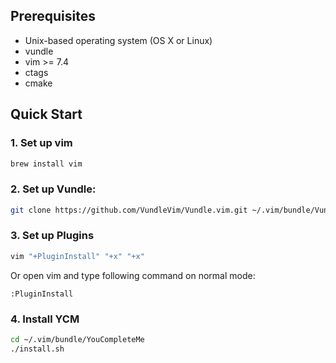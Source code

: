 ## Prerequisites

* Unix-based operating system (OS X or Linux)
* vundle
* vim >= 7.4
* ctags
* cmake

## Quick Start

### 1. Set up vim

```bash
brew install vim
```

### 2. Set up Vundle:

```bash
git clone https://github.com/VundleVim/Vundle.vim.git ~/.vim/bundle/Vundle.vim
```

### 3. Set up Plugins

```bash
vim "+PluginInstall" "+x" "+x"
```

Or open vim and type following command on normal mode:

```
:PluginInstall
```

### 4. Install YCM

```bash
cd ~/.vim/bundle/YouCompleteMe
./install.sh
```
